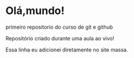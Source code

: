# Olá,mundo!
 primeiro repositorio do curso de git e github

Repositório criado durante uma aula ao vivo!

Essa linha eu adicionei diretamente no site massa.
